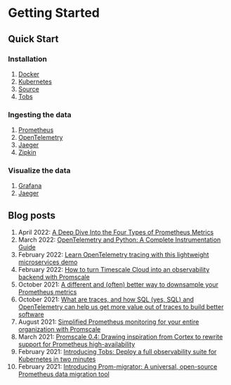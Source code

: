 # Getting Started

## Quick Start

### Installation

1. [Docker](docker-install)
2. [Kubernetes](kubernetes-install)
3. [Source](source-install)
4. [Tobs](tobs-install)

### Ingesting the data

1. [Prometheus](prometheus-data) 
2. [OpenTelemetry](opentelemetry-data)
3. [Jaeger](jaeger-data)
4. [Zipkin](zipkin-data)

### Visualize the data

1. [Grafana](grafana)
2. [Jaeger](jaeger)

## Blog posts

1. April 2022: [A Deep Dive Into the Four Types of Prometheus Metrics](prometheus-blog)
2. March 2022: [OpenTelemetry and Python: A Complete Instrumentation Guide](python-instrumentation-blog)
3. February 2022: [Learn OpenTelemetry tracing with this lightweight microservices demo](opentelemetry-demo-blog)
4. February 2022: [How to turn Timescale Cloud into an observability backend with Promscale](timescale-cloud-blog)
5. October 2021: [A different and (often) better way to downsample your Prometheus metrics](downsampling-blog)
6. October 2021: [What are traces, and how SQL (yes, SQL) and OpenTelemetry can help us get more value out of traces to build better software](traces-blogpost)
7. August 2021: [Simplified Prometheus monitoring for your entire organization with Promscale](muti-tenancy-blog)
8. March 2021: [Promscale 0.4: Drawing inspiration from Cortex to rewrite support for Prometheus high-availability](ha-blog)
9. February 2021: [Introducing Tobs: Deploy a full observability suite for Kubernetes in two minutes](tobs-blog)
10. February 2021: [Introducing Prom-migrator: A universal, open-source Prometheus data migration tool](prom-migrator-blog)


[docker-install]: promscale/:currentVersion:/installation/docker/
[source-install]: promscale/:currentVersion:/installation/source/
[kubernetes-install]: promscale/:currentVersion:/installation/kubernetes/
[tobs-install]: promscale/:currentVersion:/installation/tobs/
[prometheus-data]: promscale/:currentVersion:/send-data/prometheus/
[opentelemetry-data]: promscale/:currentVersion:/send-data/opentelemetry/ 
[jaeger-data]: promscale/:currentVersion:/send-data/jaeger/
[zipkin-data]: promscale/:currentVersion:/send-data/zipkin/  
[grafana]: promscale/:currentVersion:/visualize-data/grafana/
[jaeger]: promscale/:currentVersion:/visualize-data/jaeger/ 
[prom-migrator-blog]: https://blog.timescale.com/blog/introducing-prom-migrator-a-universal-open-source-prometheus-data-migration-tool/
[tobs-blog]: https://www.timescale.com/blog/introducing-tobs-deploy-a-full-observability-suite-for-kubernetes-in-two-minutes/
[ha-blog]: https://blog.timescale.com/blog/promscale-0-4-drawing-inspiration-from-cortex-to-rewrite-support-for-prometheus-high-availability/
[multi-tenancy-blog]: https://www.timescale.com/blog/simplified-prometheus-monitoring-for-your-entire-organization-with-promscale/
[traces-blogpost]: https://www.timescale.com/blog/what-are-traces-and-how-sql-yes-sql-and-opentelemetry-can-help-us-get-more-value-out-of-traces-to-build-better-software/
[downsampling-blog]: https://www.timescale.com/blog/a-different-and-often-better-way-to-downsample-your-prometheus-metrics/
[timescale-cloud-blog]: https://www.timescale.com/blog/how-to-turn-timescale-cloud-into-an-observability-backend-with-promscale/
[opentelemetry-demo-blog]: https://www.timescale.com/blog/learn-opentelemetry-tracing-with-this-lightweight-microservices-demo/
[python-instrumentation-blog]: https://www.timescale.com/blog/opentelemetry-and-python-a-complete-instrumentation-guide/
[prometheus-blog]: https://www.timescale.com/blog/four-types-prometheus-metrics-to-collect/